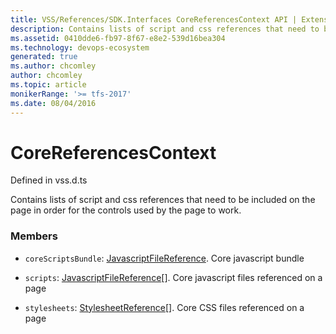 ```yaml
---
title: VSS/References/SDK.Interfaces CoreReferencesContext API | Extensions for Azure DevOps Services
description: Contains lists of script and css references that need to be included on the page in order for the controls used by the page to work.
ms.assetid: 0410dde6-fb97-8f67-e8e2-539d16bea304
ms.technology: devops-ecosystem
generated: true
ms.author: chcomley
author: chcomley
ms.topic: article
monikerRange: '>= tfs-2017'
ms.date: 08/04/2016
---
```


# CoreReferencesContext

Defined in vss.d.ts

Contains lists of script and css references that need to be included on the page in order for the controls used by the page to work.

### Members

- `coreScriptsBundle`: [JavascriptFileReference](../../../VSS/References/SDK_Interfaces/JavascriptFileReference.md). Core javascript bundle

- `scripts`: [JavascriptFileReference](../../../VSS/References/SDK_Interfaces/JavascriptFileReference.md)[]. Core javascript files referenced on a page

- `stylesheets`: [StylesheetReference](../../../VSS/References/SDK_Interfaces/StylesheetReference.md)[]. Core CSS files referenced on a page
